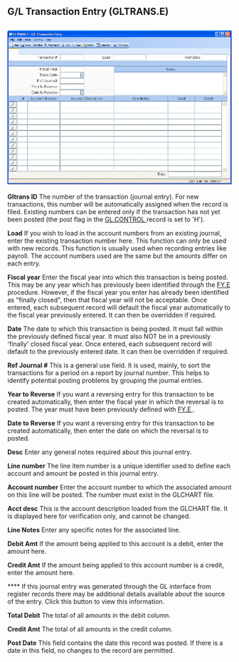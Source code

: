 ##  G/L Transaction Entry (GLTRANS.E)

<PageHeader />

##

![](./GLTRANS-E-1.jpg)

**Gltrans ID** The number of the transaction (journal entry). For new transactions, this number will be automatically assigned when the record is filed. Existing numbers can be entered only if the transaction has not yet been posted (the post flag in the [ GL.CONTROL ](../../GL-CONTROL/README.md) record is set to 'H').   
  
**Load** If you wish to load in the account numbers from an existing journal,
enter the existing transaction number here. This function can only be used
with new records. This function is usually used when recording entries like
payroll. The account numbers used are the same but the amounts differ on each
entry.  
  
**Fiscal year** Enter the fiscal year into which this transaction is being posted. This may be any year which has previously been identified through the [ FY.E ](FY-E/README.md) procedure. However, if the fiscal year you enter has already been identified as "finally closed", then that fiscal year will not be acceptable. Once entered, each subsequent record will default the fiscal year automatically to the fiscal year previously entered. It can then be overridden if required.   
  
**Date** The date to which this transaction is being posted. It must fall
within the previously defined fiscal year. It must also NOT be in a previously
'finally' closed fiscal year. Once entered, each subsequent record will
default to the previously entered date. It can then be overridden if required.  
  
**Ref Journal #** This is a general use field. It is used, mainly, to sort the
transactions for a period on a report by journal number. This helps to
identify potential posting problems by grouping the journal entries.  
  
**Year to Reverse** If you want a reversing entry for this transaction to be created automatically, then enter the fiscal year in which the reversal is to posted. The year must have been previously defined with [ FY.E ](FY-E/README.md) .   
  
**Date to Reverse** If you want a reversing entry for this transaction to be
created automatically, then enter the date on which the reversal is to posted.  
  
**Desc** Enter any general notes required about this journal entry.  
  
**Line number** The line item number is a unique identifier used to define
each account and amount be posted in this journal entry.  
  
**Account number** Enter the account number to which the associated amount on
this line will be posted. The number must exist in the GLCHART file.  
  
**Acct desc** This is the account description loaded from the GLCHART file. It
is displayed here for verification only, and cannot be changed.  
  
**Line Notes** Enter any specific notes for the associated line.  
  
**Debit Amt** If the amount being applied to this account is a debit, enter
the amount here.  
  
**Credit Amt** If the amount being applied to this account number is a credit,
enter the amount here.  
  
**** If this journal entry was generated through the GL interface from
register records there may be additional details available about the source of
the entry. Click this button to view this information.  
  
**Total Debit** The total of all amounts in the debit column.  
  
**Credit Amt** The total of all amounts in the credit column.  
  
**Post Date** This field contains the date this record was posted. If there is
a date in this field, no changes to the record are permitted.  
  
  
<badge text= "Version 8.10.57" vertical="middle" />

<PageFooter />